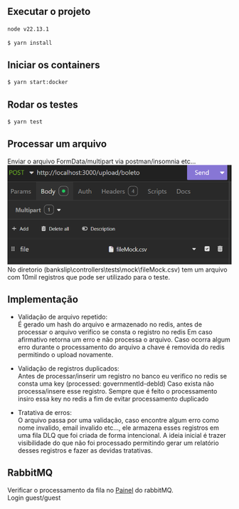## Executar o projeto

```bash 
node v22.13.1
```

```bash
$ yarn install
```

## Iniciar os containers

```bash
$ yarn start:docker
```

## Rodar os testes

```bash
$ yarn test
```

## Processar um arquivo

Enviar o arquivo FormData/multipart via postman/insomnia etc...<br/>
![Print](assets/insomnia.png)<br />
No diretorio (bankslip\controllers\tests\mock\fileMock.csv) tem um arquivo com 10mil registros que pode ser utilizado para o teste.

## Implementação

- Validação de arquivo repetido: <br />
  É gerado um hash do arquivo e armazenado no redis, antes de processar o arquivo verifico se consta o registro no redis
  Em caso afirmativo retorna um erro e não processa o arquivo.
  Caso ocorra algum erro durante o processamento do arquivo a chave é removida do redis permitindo o upload novamente.

- Validação de registros duplicados: <br />
  Antes de processar/inserir um registro no banco eu verifico no redis se consta uma key (processed: governmentId-debId)
  Caso exista não processa/insere esse registro.
  Sempre que é feito o processamento insiro essa key no redis a fim de evitar processamento duplicado

- Tratativa de erros: <br />
  O arquivo passa por uma validação, caso encontre algum erro como nome invalido, email invalido etc..., ele armazena esses registros em uma fila DLQ que foi criada de forma intencional. A ideia inicial é trazer visibilidade do que não foi processado permitindo gerar um relatório desses registros e fazer as devidas tratativas.

## RabbitMQ

Verificar o processamento da fila no [Painel](http://localhost:15672/) do rabbitMQ.<br />
Login guest/guest
